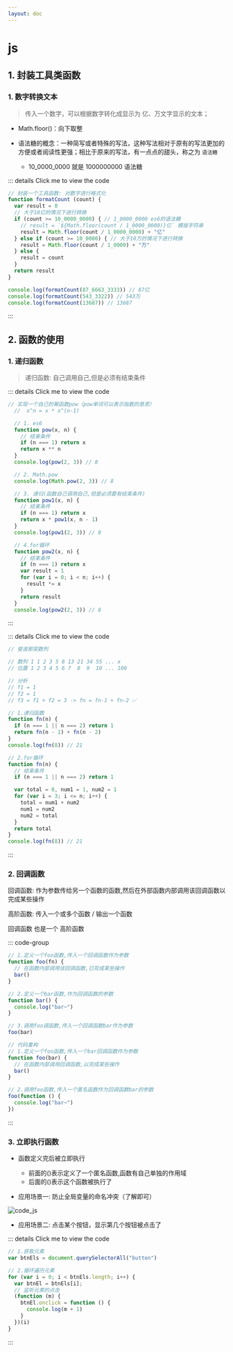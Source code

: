```yaml
---
layout: doc
---
```


# js

## 1. 封装工具类函数

### 1. 数字转换文本

  > 传入一个数字，可以根据数字转化成显示为 亿、万文字显示的文本；

  - Math.floor()：向下取整

  - 语法糖的概念：一种简写或者特殊的写法，这种写法相对于原有的写法更加的方便或者阅读性更强；相比于原来的写法，有一点点的甜头，称之为 `语法糖`
  
    - 10_0000_0000 就是 1000000000 语法糖

  ::: details Click me to view the code
  ```js
  // 封装一个工具函数: 对数字进行格式化
  function formatCount (count) {
    var result = 0
    // 大于10亿的情况下进行转换
    if (count >= 10_0000_0000) { // 1_0000_0000 es6的语法糖
      // result = `${Math.floor(count / 1_0000_0000)}亿` 模版字符串
      result = Math.floor(count / 1_0000_0000) + "亿"
    } else if (count >= 10_0000) { // 大于10万的情况下进行转换
      result = Math.floor(count / 1_0000) + "万"
    } else {
      result = count
    }
    return result
  }

  console.log(formatCount(87_6663_3333)) // 87亿
  console.log(formatCount(543_3322)) // 543万
  console.log(formatCount(13687)) // 13687
  ```
  :::

## 2. 函数的使用

### 1. 递归函数

  > 递归函数: 自己调用自己,但是必须有结束条件

  ::: details Click me to view the code
  ```js
  // 实现一个自己的幂函数pow（pow单词可以表示指数的意思）
    //  x^n = x * x^(n-1)

    // 1. es6
    function pow(x, n) {
      // 结束条件
      if (n === 1) return x
      return x ** n
    }
    console.log(pow(2, 3)) // 8

    // 2. Math.pow
    console.log(Math.pow(2, 3)) // 8

    // 3. 递归(函数自己调用自己,但是必须要有结束条件)
    function pow1(x, n) {
      // 结束条件
      if (n === 1) return x
      return x * pow1(x, n - 1)
    }
    console.log(pow1(2, 3)) // 8

    // 4.for循环
    function pow2(x, n) {
      // 结束条件
      if (n === 1) return x
      var result = 1
      for (var i = 0; i < n; i++) {
        result *= x
      }
      return result
    }
    console.log(pow2(2, 3)) // 8
  ```
  :::

  ::: details Click me to view the code
  ```js
  // 斐波那契数列
  
  // 数列 1 1 2 3 5 8 13 21 34 55 ... x
  // 位置 1 2 3 4 5 6 7  8  9  10 ... 100

  // 分析
  // f1 = 1
  // f2 = 1
  // f3 = f1 + f2 = 3 -> fn = fn-1 + fn-2 ✅

  // 1.递归函数
  function fn(n) {
    if (n === 1 || n === 2) return 1
    return fn(n - 1) + fn(n - 2)
  }
  console.log(fn(8)) // 21

  // 2.for循环
  function fn(n) {
    // 结束条件
    if (n === 1 || n === 2) return 1

    var total = 0, num1 = 1, num2 = 1
    for (var i = 3; i <= n; i++) {
      total = num1 + num2
      num1 = num2
      num2 = total
    }
    return total
  }
  console.log(fn(8)) // 21

  ```
  :::

### 2. 回调函数

  回调函数: 作为参数传给另一个函数的函数,然后在外部函数内部调用该回调函数以完成某些操作
  
  高阶函数: 传入一个或多个函数 / 输出一个函数
  
  回调函数 也是一个 高阶函数

  ::: code-group
  ```js
  // 1.定义一个foo函数,传入一个回调函数作为参数
  function foo(fn) {
    // 在函数内部调用该回调函数,已完成某些操作
    bar()
  }

  // 2.定义一个bar函数,作为回调函数的参数
  function bar() {
    console.log("bar~")
  }

  // 3.调用foo调函数,传入一个回调函数bar作为参数
  foo(bar)
  
  ```

  ```js
  // 代码重构
  // 1.定义一个foo函数,传入一个bar回调函数作为参数
  function foo(bar) {
    // 在函数内部调用回调函数,以完成某些操作
    bar()
  }

  // 2.调用foo函数,传入一个匿名函数作为回调函数bar的参数
  foo(function () {
    console.log("bar~")
  })
  ```
  ::: 


### 3. 立即执行函数
  
  - 函数定义完后被立即执行

    - 前面的()表示定义了一个匿名函数,函数有自己单独的作用域
    - 后面的()表示这个函数被执行了
  
  - 应用场景一: 防止全局变量的命名冲突（了解即可）

  ![code_js](/code_js_01.png)

  - 应用场景二: 点击某个按钮，显示第几个按钮被点击了

  ::: details Click me to view the code
  ```js
  // 1.获取元素
  var btnEls = document.querySelectorAll("button")

  // 2.循环遍历元素
  for (var i = 0; i < btnEls.length; i++) {
    var btnEl = btnEls[i];
    // 监听元素的点击
    (function (m) {
      btnEl.onclick = function () {
        console.log(m + 1)
      }
    })(i)
  }
  ```
  :::